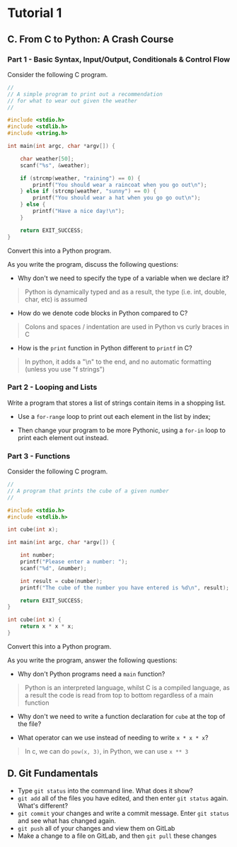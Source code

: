 # Tutorial 1

## C. From C to Python: A Crash Course

### Part 1 - Basic Syntax, Input/Output, Conditionals & Control Flow

Consider the following C program.

```c
//
// A simple program to print out a recommendation
// for what to wear out given the weather
//

#include <stdio.h>
#include <stdlib.h>
#include <string.h>

int main(int argc, char *argv[]) {

    char weather[50];
    scanf("%s", &weather);

    if (strcmp(weather, "raining") == 0) {
        printf("You should wear a raincoat when you go out\n");
    } else if (strcmp(weather, "sunny") == 0) {
        printf("You should wear a hat when you go go out\n");
    } else {
        printf("Have a nice day!\n");
    }

    return EXIT_SUCCESS;
}
```

Convert this into a Python program.

As you write the program, discuss the following questions:

* Why don't we need to specify the type of a variable when we declare it?

> Python is dynamically typed and as a result, the type (i.e. int, double, char, etc) is assumed

* How do we denote code blocks in Python compared to C?

> Colons and spaces / indentation are used in Python vs curly braces in C

* How is the `print` function in Python different to `printf` in C?

> In python, it adds a "\n" to the end, and no automatic formatting (unless you use "f strings")

### Part 2 - Looping and Lists

Write a program that stores a list of strings contain items in a shopping list.

* Use a `for-range` loop to print out each element in the list by index;

* Then change your program to be more Pythonic, using a `for-in` loop to print each element out instead.

### Part 3 - Functions

Consider the following C program.

```c
//
// A program that prints the cube of a given number
//

#include <stdio.h>
#include <stdlib.h>

int cube(int x);

int main(int argc, char *argv[]) {

    int number;
    printf("Please enter a number: ");
    scanf("%d", &number);

    int result = cube(number);
    printf("The cube of the number you have entered is %d\n", result);

    return EXIT_SUCCESS;
}

int cube(int x) {
    return x * x * x;
}
```

Convert this into a Python program.

As you write the program, answer the following questions:

* Why don't Python programs need a `main` function?

> Python is an interpreted language, whilst C is a compiled language, as a result the code is read from top to bottom regardless of a main function

* Why don't we need to write a function declaration for `cube` at the top of the file?

* What operator can we use instead of needing to write `x * x * x`?

> In c, we can do `pow(x, 3)`, in Python, we can use `x ** 3`

## D. Git Fundamentals

* Type `git status` into the command line. What does it show?
* `git add` all of the files you have edited, and then enter `git status` again. What's different?
* `git commit` your changes and write a commit message. Enter `git status` and see what has changed again.
* `git push` all of your changes and view them on GitLab
* Make a change to a file on GitLab, and then `git pull` these changes
